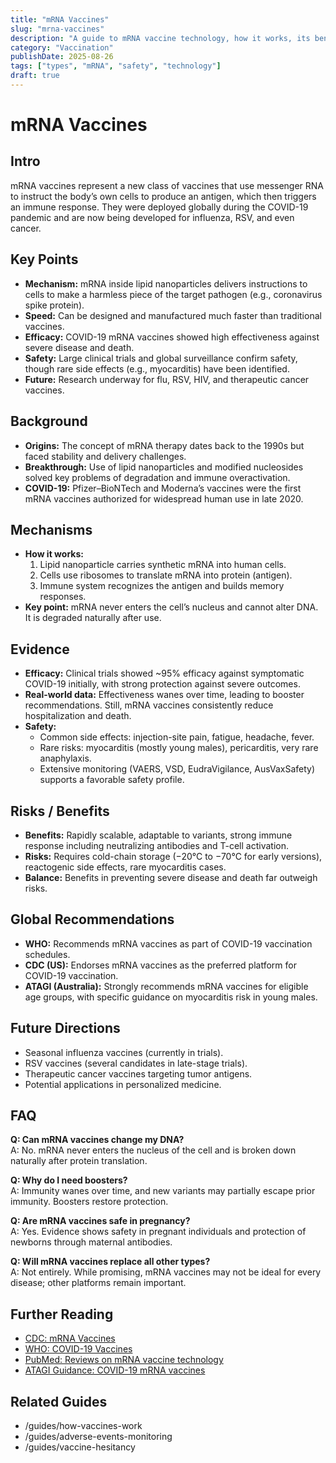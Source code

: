 ```yaml
---
title: "mRNA Vaccines"
slug: "mrna-vaccines"
description: "A guide to mRNA vaccine technology, how it works, its benefits, risks, and future applications."
category: "Vaccination"
publishDate: 2025-08-26
tags: ["types", "mRNA", "safety", "technology"]
draft: true
---
```


# mRNA Vaccines

## Intro
mRNA vaccines represent a new class of vaccines that use messenger RNA to instruct the body’s own cells to produce an antigen, which then triggers an immune response. They were deployed globally during the COVID-19 pandemic and are now being developed for influenza, RSV, and even cancer.

## Key Points
- **Mechanism:** mRNA inside lipid nanoparticles delivers instructions to cells to make a harmless piece of the target pathogen (e.g., coronavirus spike protein).  
- **Speed:** Can be designed and manufactured much faster than traditional vaccines.  
- **Efficacy:** COVID-19 mRNA vaccines showed high effectiveness against severe disease and death.  
- **Safety:** Large clinical trials and global surveillance confirm safety, though rare side effects (e.g., myocarditis) have been identified.  
- **Future:** Research underway for flu, RSV, HIV, and therapeutic cancer vaccines.  

## Background
- **Origins:** The concept of mRNA therapy dates back to the 1990s but faced stability and delivery challenges.  
- **Breakthrough:** Use of lipid nanoparticles and modified nucleosides solved key problems of degradation and immune overactivation.  
- **COVID-19:** Pfizer–BioNTech and Moderna’s vaccines were the first mRNA vaccines authorized for widespread human use in late 2020.  

## Mechanisms
- **How it works:**  
  1. Lipid nanoparticle carries synthetic mRNA into human cells.  
  2. Cells use ribosomes to translate mRNA into protein (antigen).  
  3. Immune system recognizes the antigen and builds memory responses.  
- **Key point:** mRNA never enters the cell’s nucleus and cannot alter DNA. It is degraded naturally after use.  

## Evidence
- **Efficacy:** Clinical trials showed ~95% efficacy against symptomatic COVID-19 initially, with strong protection against severe outcomes.  
- **Real-world data:** Effectiveness wanes over time, leading to booster recommendations. Still, mRNA vaccines consistently reduce hospitalization and death.  
- **Safety:**  
  - Common side effects: injection-site pain, fatigue, headache, fever.  
  - Rare risks: myocarditis (mostly young males), pericarditis, very rare anaphylaxis.  
  - Extensive monitoring (VAERS, VSD, EudraVigilance, AusVaxSafety) supports a favorable safety profile.  

## Risks / Benefits
- **Benefits:** Rapidly scalable, adaptable to variants, strong immune response including neutralizing antibodies and T-cell activation.  
- **Risks:** Requires cold-chain storage (−20°C to −70°C for early versions), reactogenic side effects, rare myocarditis cases.  
- **Balance:** Benefits in preventing severe disease and death far outweigh risks.  

## Global Recommendations
- **WHO:** Recommends mRNA vaccines as part of COVID-19 vaccination schedules.  
- **CDC (US):** Endorses mRNA vaccines as the preferred platform for COVID-19 vaccination.  
- **ATAGI (Australia):** Strongly recommends mRNA vaccines for eligible age groups, with specific guidance on myocarditis risk in young males.  

## Future Directions
- Seasonal influenza vaccines (currently in trials).  
- RSV vaccines (several candidates in late-stage trials).  
- Therapeutic cancer vaccines targeting tumor antigens.  
- Potential applications in personalized medicine.  

## FAQ
**Q: Can mRNA vaccines change my DNA?**  
A: No. mRNA never enters the nucleus of the cell and is broken down naturally after protein translation.  

**Q: Why do I need boosters?**  
A: Immunity wanes over time, and new variants may partially escape prior immunity. Boosters restore protection.  

**Q: Are mRNA vaccines safe in pregnancy?**  
A: Yes. Evidence shows safety in pregnant individuals and protection of newborns through maternal antibodies.  

**Q: Will mRNA vaccines replace all other types?**  
A: Not entirely. While promising, mRNA vaccines may not be ideal for every disease; other platforms remain important.  

## Further Reading
- [CDC: mRNA Vaccines](https://www.cdc.gov/vaccines/covid-19/technology/mrna.html)  
- [WHO: COVID-19 Vaccines](https://www.who.int/emergencies/diseases/novel-coronavirus-2019/covid-19-vaccines)  
- [PubMed: Reviews on mRNA vaccine technology](https://pubmed.ncbi.nlm.nih.gov/?term=mrna+vaccine+review)  
- [ATAGI Guidance: COVID-19 mRNA vaccines](https://www.health.gov.au/topics/immunisation/covid-19-vaccine)  

## Related Guides
- /guides/how-vaccines-work  
- /guides/adverse-events-monitoring  
- /guides/vaccine-hesitancy
